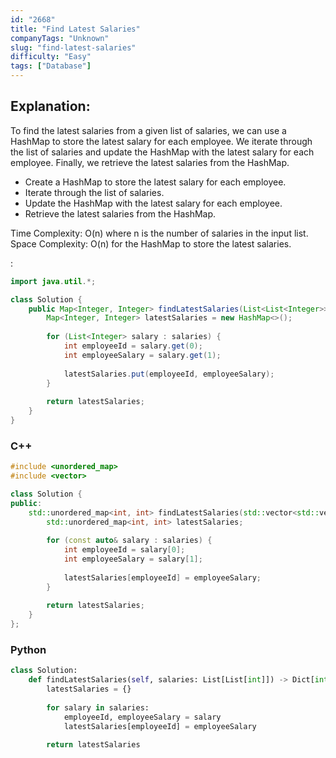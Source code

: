 ```yaml
---
id: "2668"
title: "Find Latest Salaries"
companyTags: "Unknown"
slug: "find-latest-salaries"
difficulty: "Easy"
tags: ["Database"]
---
```


## Explanation:
To find the latest salaries from a given list of salaries, we can use a HashMap to store the latest salary for each employee. We iterate through the list of salaries and update the HashMap with the latest salary for each employee. Finally, we retrieve the latest salaries from the HashMap.

- Create a HashMap to store the latest salary for each employee.
- Iterate through the list of salaries.
- Update the HashMap with the latest salary for each employee.
- Retrieve the latest salaries from the HashMap.

Time Complexity: O(n) where n is the number of salaries in the input list.
Space Complexity: O(n) for the HashMap to store the latest salaries.

:

```java
import java.util.*;

class Solution {
    public Map<Integer, Integer> findLatestSalaries(List<List<Integer>> salaries) {
        Map<Integer, Integer> latestSalaries = new HashMap<>();
        
        for (List<Integer> salary : salaries) {
            int employeeId = salary.get(0);
            int employeeSalary = salary.get(1);
            
            latestSalaries.put(employeeId, employeeSalary);
        }
        
        return latestSalaries;
    }
}
```

### C++
```cpp
#include <unordered_map>
#include <vector>

class Solution {
public:
    std::unordered_map<int, int> findLatestSalaries(std::vector<std::vector<int>>& salaries) {
        std::unordered_map<int, int> latestSalaries;
        
        for (const auto& salary : salaries) {
            int employeeId = salary[0];
            int employeeSalary = salary[1];
            
            latestSalaries[employeeId] = employeeSalary;
        }
        
        return latestSalaries;
    }
};
```

### Python
```python
class Solution:
    def findLatestSalaries(self, salaries: List[List[int]]) -> Dict[int, int]:
        latestSalaries = {}
        
        for salary in salaries:
            employeeId, employeeSalary = salary
            latestSalaries[employeeId] = employeeSalary
            
        return latestSalaries
```